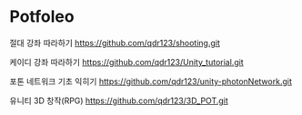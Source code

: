 # Potfoleo

절대 강좌 따라하기 
https://github.com/qdr123/shooting.git

케이디 강좌 따라하기
https://github.com/qdr123/Unity_tutorial.git


포톤 네트워크 기초 익히기 
https://github.com/qdr123/unity-photonNetwork.git


유니티 3D 창작(RPG)
https://github.com/qdr123/3D_POT.git
